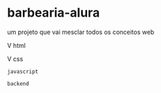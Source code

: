 # barbearia-alura
um projeto que vai mesclar todos os conceitos web

V   html

V   css

    javascript
    
    backend
    
